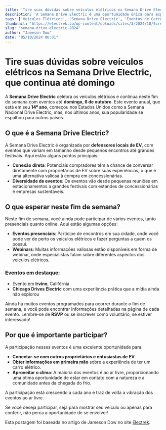 ```yaml
---
title: 'Tire suas dúvidas sobre veículos elétricos na Semana Drive Electric, que continua até domingo'
description: 'A Semana Drive Electric é uma oportunidade única para explorar o mundo dos veículos elétricos, oferecendo eventos variados e interações diretas entre potenciais compradores e proprietários dessas tecnologias.'
tags: ['Veículos Elétricos', 'Semana Drive Electric', 'Eventos de Carros', 'Sustentabilidade']
thumbnail: "https://electrek.co/wp-content/uploads/sites/3/2024/10/Screenshot-2024-10-04-at-1.16.42PM-e1728080112156.jpg?quality=82&strip=all&w=1600"
slug: "semana-drive-electric-2024"
author: "Jameson Dow"
date: "05/10/2024 06:01"
---
```


# Tire suas dúvidas sobre veículos elétricos na Semana Drive Electric, que continua até domingo

A **Semana Drive Electric** celebra os veículos elétricos e continua neste fim de semana com eventos até **domingo, 6 de outubro**. Este evento anual, que está em seu **14º ano**, começou nos Estados Unidos como a Semana Nacional Drive Electric, mas, nos últimos anos, sua popularidade se espalhou para outros países.

## O que é a Semana Drive Electric?
A Semana Drive Electric é organizada por **defensores locais de EV**, com eventos que variam em tamanho desde pequenos encontros até grandes festivais. Aqui estão alguns pontos principais:
- **Conexão direta**: Potenciais compradores têm a chance de conversar diretamente com proprietários de EV sobre suas experiências, o que é uma alternativa valiosa à compra em concessionárias.
- **Diversidade de eventos**: Os eventos vão desde pequenas reuniões em estacionamentos a grandes festivais com estandes de concessionárias e empresas sustentáveis.

## O que esperar neste fim de semana?
Neste fim de semana, você ainda pode participar de vários eventos, tanto presenciais quanto online. Aqui estão algumas opções:
- **Eventos presenciais**: Participe de encontros em sua cidade, onde você pode ver de perto os veículos elétricos e fazer perguntas a quem os possui.
- **Webinars**: Muitas informações valiosas estão disponíveis em forma de webinar, onde especialistas falam sobre diferentes aspectos dos veículos elétricos.

### Eventos em destaque:
- Evento em **Irvine**, Califórnia
- **Chicago Drives Electric** com uma experiência prática que a mídia ainda não explorou

Ainda há muitos eventos programados para ocorrer durante o fim de semana, e você pode encontrar informações detalhadas na página de cada evento. Lembre-se de **RSVP** ou se inscrever como voluntário, se estiver interessado!

## Por que é importante participar?
A participação nesses eventos é uma excelente oportunidade para:
- **Conectar-se com outros proprietários e entusiastas de EV**.
- **Obter informações em primeira mão** sobre a experiência de ter um carro elétrico.
- **Aproveitar o clima**: A maioria dos eventos é ao ar livre, proporcionando uma ótima oportunidade de estar em contato com a natureza e a comunidade antes da chegada do frio.

A participação está crescendo a cada ano e traz de volta a vibração dos eventos ao ar livre.

Se você deseja participar, seja para mostrar seu veículo ou apenas para conferir, não perca a oportunidade de se envolver!

Esta postagem foi baseada no artigo de Jameson Dow no site [Electrek](https://electrek.co/2024/10/04/get-your-ev-questions-answered-at-drive-electric-week-continuing-thru-sunday/).